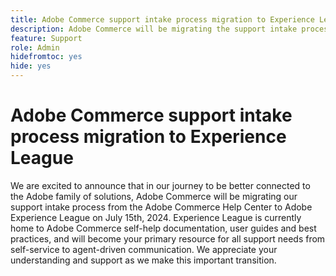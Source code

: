 ```yaml
---
title: Adobe Commerce support intake process migration to Experience League
description: Adobe Commerce will be migrating the support intake process from the Adobe Commerce Help Center to Adobe Experience League on July 15th, 2024. Experience League will become your primary resource for all support needs from self-service to agent-driven communication.
feature: Support
role: Admin
hidefromtoc: yes
hide: yes
---
```


# Adobe Commerce support intake process migration to Experience League

We are excited to announce that in our journey to be better connected to the Adobe family of solutions, Adobe Commerce will be migrating our support intake process from the Adobe Commerce Help Center to Adobe Experience League on July 15th, 2024. Experience League is currently home to Adobe Commerce self-help documentation, user guides and best practices, and will become your primary resource for all support needs from self-service to agent-driven communication. We appreciate your understanding and support as we make this important transition.

